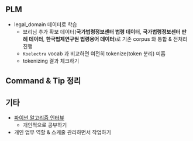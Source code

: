 ## PLM

- legal_domain 데이터로 학습 
  - 브리님 추가 확보 데이터(**국가법령정보센터 법령 데이터**, **국가법령정보센터 판례 데이터**, **한국법제연구원 법령용어 데이터**)로 기존 corpus 와 통합 & 전처리 진행
  - `Koelectra` vocab 과 비교하면 여전히 tokenize(token 분리) 미흡
  - tokenizing 결과 체크하기




## Command & Tip 정리




## 기타

- [파이썬 알고리즘 인터뷰](https://github.com/onlybooks/algorithm-interview)
  - 개인적으로 공부하기
- 개인 업무 역할 & 스케줄 관리하면서 작업하기
